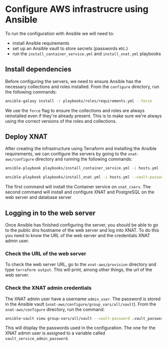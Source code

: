 # Configure AWS infrastrucre using Ansible

To run the configuration with Ansible we will need to:

- install Ansible requirements
- set up an Ansible vault to store secrets (passwords etc.)
- run the `install_container_service.yml` and `install_xnat.yml` playbooks

## Install dependencies

Before configuring the servers, we need to ensure Ansible has the necessary collections and roles installed. From the `configure` directory, run the following commands:

```bash
ansible-galaxy install -r playbooks/roles/requirements.yml --force
```

We use the `force` flag to ensure the collections and roles are always reinstalled even if they're already present. This is to make sure we're always using the correct versions of the roles and collections.

## Deploy XNAT

After creating the infrastructure using Terraform and installing the Ansible requirements, we can configure the servers by going to the `xnat-aws/configure` directory and running the following commands:

```bash
ansible-playbook playbooks/install_container_service.yml -i hosts.yml --vault-password-file=.vault_password
```

```bash
ansible-playbook playbooks/install_xnat.yml -i hosts.yml --vault-password-file=.vault_password
```

The first command will install the Container service on `xnat_cserv`. The second command will install and configure XNAT and PostgreSQL on the web server and database server

## Logging in to the web server

Once Ansible has finished configuring the server, you should be able to go to the public dns hostname of the web server and log into XNAT. To do this you need to know the URL of the web server and the credentials XNAT admin user.

### Check the URL of the web server

To check the web server URL, go to the `xnat-aws/provision` directory and type `terraform output`. This will print, among other things, the url of the web server.

### Check the XNAT admin credentials

The XNAT admin user have a username `admin_user`. The password is stored in the Ansible vault (`xnat-aws/configure/group_vars/all/vault`). From the `xnat-aws/configure` directory, run the command:

```bash
ansible-vault view group-vars/all/vault --vault-password .vault_password`
```

This will display the passwords used in the configuration. The one for the XNAT admin user is assigned to a variable called `vault_service_admin_password`.
